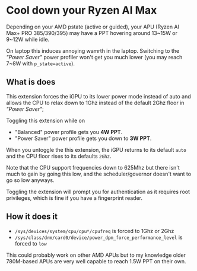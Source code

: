 # Cool down your Ryzen AI Max

Depending on your AMD pstate (active or guided), your APU (Ryzen AI Max+ PRO 385/390/395) may have a PPT hovering around 13~15W or 9~12W while idle. 

On laptop this induces annoying wamrth in the laptop. 
Switching to the _"Power Saver"_ power profiler won't get you much lower (you may reach 7~8W with `p_state=active`).

## What is does

This extension forces the iGPU to its lower power mode instead of auto and allows the CPU to relax down to 1Ghz instead of the default 2Ghz floor in _"Power Saver"_;

Toggling this extension while on 
- "Balanced" power profile gets you **4W PPT**.
- "Power Saver" power profile gets you down to **3W PPT**.

When you untoggle the this extension, the iGPU returns to its default `auto` and the CPU floor rises to its defaults `2Ghz`.

Note that the CPU support frequencies down to 625Mhz but there isn't much to gain by going this low, and the scheduler/governor doesn't want to go so low anyways.

Toggling the extension will prompt you for authentication as it requires root privileges, which is fine if you have a fingerprint reader.

## How it does it

- `/sys/devices/system/cpu/cpu*/cpufreq` is forced to 1Ghz or 2Ghz
- `/sys/class/drm/card0/device/power_dpm_force_performance_level` is forced to `low`

This could probably work on other AMD APUs but to my knowledge older 780M-based APUs are very well capable to reach 1.5W PPT on their own. 
